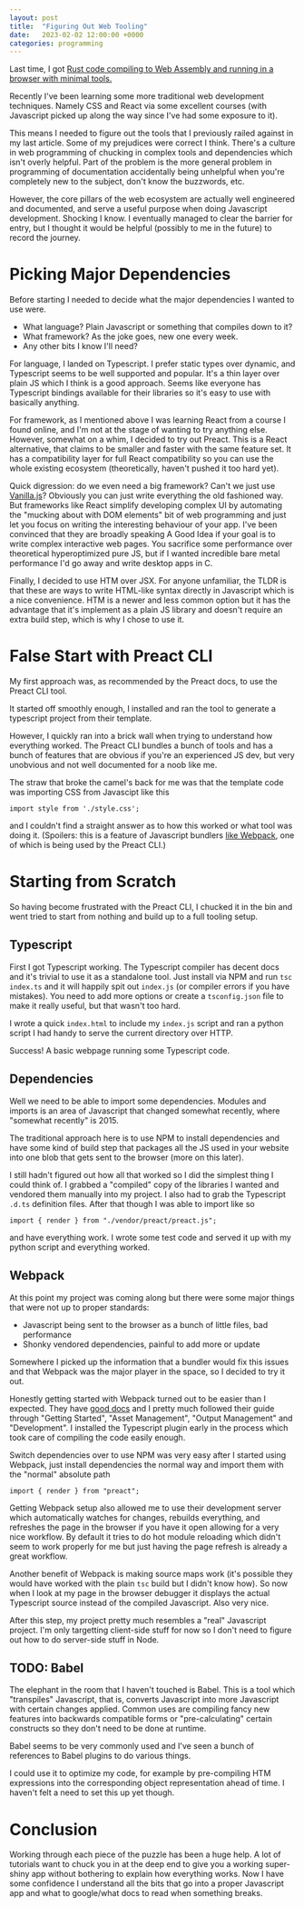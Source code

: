 ```yaml
---
layout: post
title:  "Figuring Out Web Tooling"
date:   2023-02-02 12:00:00 +0000
categories: programming
---
```


Last time, I got [Rust code compiling to Web Assembly and running in a browser with minimal tools.]({{site_url}}/blog/programming/rust-in-browser-without-bullshit/)

Recently I've been learning some more traditional web development techniques. Namely CSS and React via some excellent courses (with Javascript picked up along the way since I've had some exposure to it).

This means I needed to figure out the tools that I previously railed against in my last article. Some of my prejudices were correct I think. There's a culture in web programming of chucking in complex tools and dependencies which isn't overly helpful. Part of the problem is the more general problem in programming of documentation accidentally being unhelpful when you're completely new to the subject, don't know the buzzwords, etc.

However, the core pillars of the web ecosystem are actually well engineered and documented, and serve a useful purpose when doing Javascript development. Shocking I know. I eventually managed to clear the barrier for entry, but I thought it would be helpful (possibly to me in the future) to record the journey.

# Picking Major Dependencies

Before starting I needed to decide what the major dependencies I wanted to use were.

* What language? Plain Javascript or something that compiles down to it?
* What framework? As the joke goes, new one every week.
* Any other bits I know I'll need?

For language, I landed on Typescript. I prefer static types over dynamic, and Typescript seems to be well supported and popular. It's a thin layer over plain JS which I think is a good approach. Seems like everyone has Typescript bindings available for their libraries so it's easy to use with basically anything.

For framework, as I mentioned above I was learning React from a course I found online, and I'm not at the stage of wanting to try anything else. However, somewhat on a whim, I decided to try out Preact. This is a React alternative, that claims to be smaller and faster with the same feature set. It has a compatibility layer for full React compatibility so you can use the whole existing ecosystem (theoretically, haven't pushed it too hard yet).

Quick digression: do we even need a big framework? Can't we just use [Vanilla.js](http://vanilla-js.com/)? Obviously you can just write everything the old fashioned way. But frameworks like React simplify developing complex UI by automating the "mucking about with DOM elements" bit of web programming and just let you focus on writing the interesting behaviour of your app. I've been convinced that they are broadly speaking A Good Idea if your goal is to write complex interactive web pages. You sacrifice some performance over theoretical hyperoptimized pure JS, but if I wanted incredible bare metal performance I'd go away and write desktop apps in C.

Finally, I decided to use HTM over JSX. For anyone unfamiliar, the TLDR is that these are ways to write HTML-like syntax directly in Javascript which is a nice convenience. HTM is a newer and less common option but it has the advantage that it's implement as a plain JS library and doesn't require an extra build step, which is why I chose to use it.

# False Start with Preact CLI

My first approach was, as recommended by the Preact docs, to use the Preact CLI tool.

It started off smoothly enough, I installed and ran the tool to generate a typescript project from their template.

However, I quickly ran into a brick wall when trying to understand how everything worked. The Preact CLI bundles a bunch of tools and has a bunch of features that are obvious if you're an experienced JS dev, but very unobvious and not well documented for a noob like me.

The straw that broke the camel's back for me was that the template code was importing CSS from Javascipt like this

```
import style from './style.css';
```

and I couldn't find a straight answer as to how this worked or what tool was doing it. (Spoilers: this is a feature of Javascript bundlers [like Webpack](https://webpack.js.org/guides/asset-management/#loading-css), one of which is being used by the Preact CLI.)

# Starting from Scratch

So having become frustrated with the Preact CLI, I chucked it in the bin and went tried to start from nothing and build up to a full tooling setup.

## Typescript

First I got Typescript working. The Typescript compiler has decent docs and it's trivial to use it as a standalone tool. Just install via NPM and run `tsc index.ts` and it will happily spit out `index.js` (or compiler errors if you have mistakes). You need to add more options or create a `tsconfig.json` file to make it really useful, but that wasn't too hard.

I wrote a quick `index.html` to include my `index.js` script and ran a python script I had handy to serve the current directory over HTTP.

Success! A basic webpage running some Typescript code.

## Dependencies

Well we need to be able to import some dependencies. Modules and imports is an area of Javascript that changed somewhat recently, where "somewhat recently" is 2015.

The traditional approach here is to use NPM to install dependencies and have some kind of build step that packages all the JS used in your website into one blob that gets sent to the browser (more on this later).

I still hadn't figured out how all that worked so I did the simplest thing I could think of. I grabbed a "compiled" copy of the libraries I wanted and vendored them manually into my project. I also had to grab the Typescript `.d.ts` definition files. After that though I was able to import like so

```
import { render } from "./vendor/preact/preact.js";
```

and have everything work. I wrote some test code and served it up with my python script and everything worked.

## Webpack

At this point my project was coming along but there were some major things that were not up to proper standards:

* Javascript being sent to the browser as a bunch of little files, bad performance
* Shonky vendored dependencies, painful to add more or update

Somewhere I picked up the information that a bundler would fix this issues and that Webpack was the major player in the space, so I decided to try it out.

Honestly getting started with Webpack turned out to be easier than I expected. They have [good docs](https://webpack.js.org/guides/getting-started/) and I pretty much followed their guide through "Getting Started", "Asset Management", "Output Management" and "Development". I installed the Typescript plugin early in the process which took care of compiling the code easily enough.

Switch dependencies over to use NPM was very easy after I started using Webpack, just install dependencies the normal way and import them with the "normal" absolute path

```
import { render } from "preact";
```

Getting Webpack setup also allowed me to use their development server which automatically watches for changes, rebuilds everything, and refreshes the page in the browser if you have it open allowing for a very nice workflow. By default it tries to do hot module reloading which didn't seem to work properly for me but just having the page refresh is already a great workflow.

Another benefit of Webpack is making source maps work (it's possible they would have worked with the plain `tsc` build but I didn't know how). So now when I look at my page in the browser debugger it displays the actual Typescript source instead of the compiled Javascript. Also very nice.

After this step, my project pretty much resembles a "real" Javascript project. I'm only targetting client-side stuff for now so I don't need to figure out how to do server-side stuff in Node.

## TODO: Babel

The elephant in the room that I haven't touched is Babel. This is a tool which "transpiles" Javascript, that is, converts Javascript into more Javascript with certain changes applied. Common uses are compiling fancy new features into backwards compatible forms or "pre-calculating" certain constructs so they don't need to be done at runtime.

Babel seems to be very commonly used and I've seen a bunch of references to Babel plugins to do various things.

I could use it to optimize my code, for example by pre-compiling HTM expressions into the corresponding object representation ahead of time. I haven't felt a need to set this up yet though.

# Conclusion

Working through each piece of the puzzle has been a huge help. A lot of tutorials want to chuck you in at the deep end to give you a working super-shiny app without bothering to explain how everything works. Now I have some confidence I understand all the bits that go into a proper Javascript app and what to google/what docs to read when something breaks.
